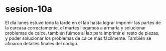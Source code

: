 # sesion-10a
El día lunes estuve toda la tarde en el lab hasta lograr imprimir las partes de la carcasa correctamente, el martes llegamos a armarla y solucionar problemas de calce, también fuimos al lab para imprimir el resto de piezas, y poder solucionar los problemas de calce más fácilmente. También se afinaron detalles finales del código. 

